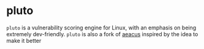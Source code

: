 # pluto

`pluto` is a vulnerability scoring engine for Linux, with an emphasis on being extremely dev-friendly. `pluto` is also a fork of [aeacus](https://github.com/elysium-suite/aeacus) inspired by the idea to make it better
